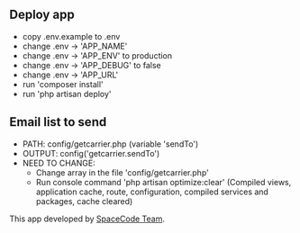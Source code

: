 ## Deploy app

- copy .env.example to .env
- change .env -> 'APP_NAME'
- change .env -> 'APP_ENV' to production
- change .env -> 'APP_DEBUG' to false
- change .env -> 'APP_URL'
- run 'composer install'
- run 'php artisan deploy'

## Email list to send

- PATH: config/getcarrier.php (variable 'sendTo')
- OUTPUT: config('getcarrier.sendTo')
- NEED TO CHANGE:
    - Change array in the file 'config/getcarrier.php'
    - Run console command 'php artisan optimize:clear' (Compiled views, application cache, route, configuration, compiled services and packages, cache cleared)

This app developed by [SpaceCode Team](https://spacecode.dev).
